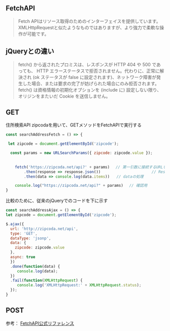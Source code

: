 ## FetchAPI

> Fetch APIはリソース取得のためのインターフェイスを提供しています。
> XMLHttpRequestと似たようなものではありますが、より強力で柔軟な操作が可能です。

## jQueryとの違い

> fetch() から返されたプロミスは、レスポンスが HTTP 404 や 500 であっても、 HTTP エラーステータスで拒否されません。代わりに、正常に解決され (ok ステータスが false に設定されます)、ネットワーク障害が発生した場合、または要求の完了が妨げられた場合にのみ拒否されます。fetch() は資格情報の初期化オプションを (include に) 設定しない限り、オリジンをまたいだ Cookie を送信しません。


## GET

住所検索API zipcodaを用いて、GETメソッドをFetchAPIで実行する

```JavaScript
const searchAddressFetch = () => {

 let zipcode = document.getElementById('zipcode');

  const params = new URLSearchParams({ zipcode: zipcode.value });
　　　　　
  
	fetch('https://zipcoda.net/api?' + params)　 // 第一引数に接続するURLを設定
		.then(response => response.json())　　　　　　　　　　　　　 // Responseの形式をJSONに変換 
		.then(data => console.log(data.items))   // dataの処理 

	console.log("https://zipcoda.net/api?" + params)　 // 確認用
}
```

比較のために、従来のjQueryでのコードを下に示す

```JavaScript
const searchAddressAjax = () => {
let zipcode = document.getElementById('zipcode');

$.ajax({
  url: 'http://zipcoda.net/api',
  type: 'GET',
  dataType: 'jsonp',
  data: {
    zipcode: zipcode.value
  },
  async: true
  })
  .done(function(data) {
     console.log(data);
  })
  .fail(function(XMLHttpRequest) {
     console.log('XMLHttpRequest:' + XMLHttpRequest.status);
  });
}
```

## POST




参考： [FetchAPI公式リファレンス](https://developer.mozilla.org/ja/docs/Web/API/Fetch_API)
